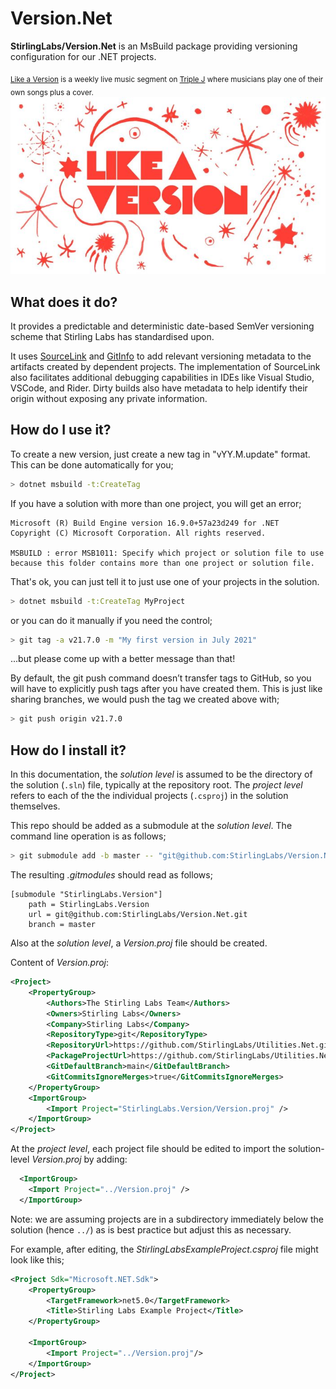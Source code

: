 # Version.Net

**StirlingLabs/Version.Net** is an MsBuild package providing versioning configuration for our .NET projects.

<sub>[Like a Version](https://www.abc.net.au/triplej/like-a-version/) is a weekly live music segment on [Triple J](https://www.abc.net.au/triplej/) where musicians play one of their own songs plus a cover.</sub>
![Like a Version](./like-a-version.jpeg)

## What does it do?

It provides a predictable and deterministic date-based SemVer versioning scheme that Stirling Labs has standardised upon.

It uses [SourceLink](https://github.com/dotnet/sourcelink/) and [GitInfo](https://github.com/devlooped/GitInfo/) to add relevant versioning metadata to the artifacts created by dependent projects. The implementation of SourceLink also facilitates additional debugging capabilities in IDEs like Visual Studio, VSCode, and Rider. Dirty builds also have metadata to help identify their origin without exposing any private information.

## How do I use it?

To create a new version, just create a new tag in "vYY.M.update" format.  This can be done automatically for you;

```sh
> dotnet msbuild -t:CreateTag
```

If you have a solution with more than one project, you will get an error;
```
Microsoft (R) Build Engine version 16.9.0+57a23d249 for .NET
Copyright (C) Microsoft Corporation. All rights reserved.

MSBUILD : error MSB1011: Specify which project or solution file to use because this folder contains more than one project or solution file.

```

That's ok, you can just tell it to just use one of your projects in the solution.

```sh
> dotnet msbuild -t:CreateTag MyProject
```

or you can do it manually if you need the control;

```sh
> git tag -a v21.7.0 -m "My first version in July 2021"
```

...but please come up with a better message than that!

By default, the git push command doesn’t transfer tags to GitHub, so you will have to explicitly push tags after you have created them. This is just like sharing branches, we would push the tag we created above with;

```sh
> git push origin v21.7.0
```

## How do I install it?

In this documentation, the _solution level_ is assumed to be the directory of the solution (`.sln`) file,
typically at the repository root. The _project level_ refers to each of the the individual projects (`.csproj`) in the
solution themselves.

This repo should be added as a submodule at the _solution level_. The command line operation is as follows;

```sh
> git submodule add -b master -- "git@github.com:StirlingLabs/Version.Net.git" "StirlingLabs.Version"
```

The resulting *.gitmodules* should read as follows;

```
[submodule "StirlingLabs.Version"]
    path = StirlingLabs.Version
    url = git@github.com:StirlingLabs/Version.Net.git
    branch = master
```

Also at the _solution level_, a *Version.proj* file should be created.

Content of *Version.proj*:

```xml
<Project>
    <PropertyGroup>
        <Authors>The Stirling Labs Team</Authors>
        <Owners>Stirling Labs</Owners>
        <Company>Stirling Labs</Company>
        <RepositoryType>git</RepositoryType>
        <RepositoryUrl>https://github.com/StirlingLabs/Utilities.Net.git</RepositoryUrl>
        <PackageProjectUrl>https://github.com/StirlingLabs/Utilities.Net</PackageProjectUrl>
        <GitDefaultBranch>main</GitDefaultBranch>
        <GitCommitsIgnoreMerges>true</GitCommitsIgnoreMerges>
    </PropertyGroup>
    <ImportGroup>
        <Import Project="StirlingLabs.Version/Version.proj" />
    </ImportGroup>
</Project>
```

At the _project level_, each project file should be edited to import the solution-level *Version.proj* by adding:

```xml
  <ImportGroup>
    <Import Project="../Version.proj" />
  </ImportGroup>
```

Note: we are assuming projects are in a subdirectory immediately below the solution (hence `../`) as is best practice but adjust this as necessary.

For example, after editing, the *StirlingLabsExampleProject.csproj* file might look like this;

```xml
<Project Sdk="Microsoft.NET.Sdk">
    <PropertyGroup>
        <TargetFramework>net5.0</TargetFramework>
        <Title>Stirling Labs Example Project</Title>
    </PropertyGroup>

    <ImportGroup>
        <Import Project="../Version.proj"/>
    </ImportGroup>
</Project>
```

